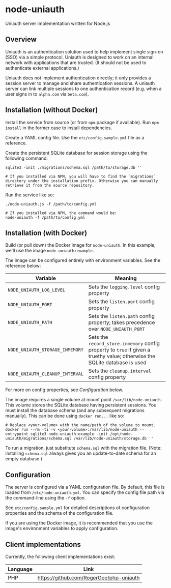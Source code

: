 # node-uniauth

Uniauth server implementation written for Node.js

## Overview

Uniauth is an authentication solution used to help implement single sign-on (SSO) via a simple protocol. Uniauth is designed to work on an internal network with applications that are trusted. (It should not be used to authenticate external applications.)

Uniauth does not implement authentication directly; it only provides a session server to manage and share authentication sessions. A uniauth server can link multiple sessions to one authentication record (e.g. when a user signs in to `alpha.com` via `beta.com`).

## Installation (without Docker)

Install the service from source (or from `npm` package if available). Run `npm install` in the former case to install dependencies.

Create a YAML config file. Use the `etc/config.sample.yml` file as a reference.

Create the persistent SQLite database for session storage using the following command:

~~~shell
sqlite3 -init ./migrations/schema.sql /path/to/storage.db ''

# If you installed via NPM, you will have to find the `migrations` directory under the installation prefix. Otherwise you can manually retrieve it from the source repository.
~~~

Run the service like so:

~~~shell
./node-uniauth.js -f /path/to/config.yml

# If you installed via NPM, the command would be:
node-uniauth -f /path/to/config.yml
~~~

## Installation (with Docker)

Build (or pull down) the Docker image for `node-uniauth`. In this example, we'll use the image `node-uniauth:example`.

The image can be configured entirely with environment variables. See the reference below:

| Variable | Meaning |
| -- | -- |
| `NODE_UNIAUTH_LOG_LEVEL` | Sets the `logging.level` config property |
| `NODE_UNIAUTH_PORT` | Sets the `listen.port` config property |
| `NODE_UNIAUTH_PATH` | Sets the `listen.path` config property; takes precedence over `NODE_UNIAUTH_PORT` |
| `NODE_UNIAUTH_STORAGE_INMEMORY` | Sets the `record_store.inmemory` config property to `true` if given a truethy value; otherwise the SQLite database is used |
| `NODE_UNIAUTH_CLEANUP_INTERVAL` | Sets the `cleanup.interval` config property |

For more on config properties, see _Configuration_ below.

The image requires a single volume at mount point `/var/lib/node-uniauth`. This volume stores the SQLite database having persistent sessions. You must install the database schema (and any subsequent migrations manually). This can be done using `docker run...` like so:

~~~shell
# Replace <your-volume> with the name/path of the volume to mount.
docker run --rm -ti -v <your-volume>:/var/lib/node-uniauth --entrypoint sqlite3 node-uniauth:example -init /opt/node-uniauth/migrations/schema.sql /var/lib/node-uniauth/storage.db ''
~~~

To run a migration, just substitute `schema.sql` with the migration file. (Note: installing `schema.sql` always gives you an update-to-date schema for an empty database.)

## Configuration

The server is configured via a YAML configuration file. By default, this file is loaded from `/etc/node-uniauth.yml`. You can specify the config file path via the command-line using the `-f` option.

See `etc/config.sample.yml` for detailed descriptions of configuration properties and the schema of the configuration file.

If you are using the Docker image, it is recommended that you use the image's environment variables to apply configuration.

## Client implementations

Currently, the following client implementations exist:

| Language | Link |
| -- | -- |
| PHP | https://github.com/RogerGee/php-uniauth |

